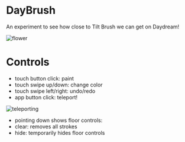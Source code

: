 # DayBrush
An experiment to see how close to Tilt Brush we can get on Daydream!

![flower](https://raw.githubusercontent.com/aornelas/DayBrush/master/gifs/flower_tight.gif)

# Controls
* touch button click: paint
* touch swipe up/down: change color
* touch swipe left/right: undo/redo
* app button click: teleport!

![teleporting](https://raw.githubusercontent.com/aornelas/DayBrush/master/gifs/teleporting.gif)

* pointing down shows floor controls:
 * clear: removes all strokes
 * hide: temporarily hides floor controls
